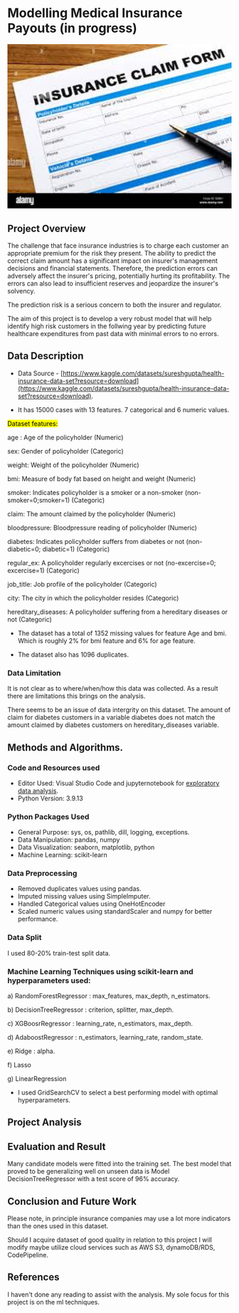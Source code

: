 # Modelling Medical Insurance Payouts (in progress)


<img src="templates/static/images/insurance_claim_form.jpg" width=1000>


## Project Overview

 The challenge that face insurance industries is to charge each customer an appropriate premium for the risk they present. The ability to predict the correct claim amount has a significant impact on insurer's management decisions and financial statements. Therefore, the prediction errors can adversely affect the insurer's pricing, potentially hurting its profitability. The errors can also lead to insufficient reserves and jeopardize the  insurer's solvency.

 The prediction risk is a serious concern to both the insurer and regulator.
 
 The aim of this project is to develop a very robust model that will help identify high risk customers in the follwing year by predicting future healthcare expenditures from past data with minimal errors to no errors.

 ## Data Description

* Data Source - [https://www.kaggle.com/datasets/sureshgupta/health-insurance-data-set?resource=download](https://www.kaggle.com/datasets/sureshgupta/health-insurance-data-set?resource=download).

* It has 15000 cases with 13 features. 7 categorical and 6 numeric values.

<mark>Dataset features<mark>:

age : Age of the policyholder (Numeric)

sex: Gender of policyholder (Categoric)

weight: Weight of the policyholder (Numeric)

bmi: Measure of body fat based on height and weight (Numeric)

smoker: Indicates policyholder is a smoker or a non-smoker (non-smoker=0;smoker=1) (Categoric)

claim: The amount claimed by the policyholder (Numeric)

bloodpressure: Bloodpressure reading of policyholder (Numeric)

diabetes: Indicates policyholder suffers from diabetes or not (non-diabetic=0; diabetic=1) (Categoric)

regular_ex: A policyholder regularly excercises or not (no-excercise=0; excercise=1) (Categoric)

job_title: Job profile of the policyholder (Categoric)

city: The city in which the policyholder resides (Categoric)

hereditary_diseases: A policyholder suffering from a hereditary diseases or not (Categoric)

* The dataset has a total of 1352 missing values for feature Age and bmi. Which is roughly 2% for bmi feature and 6% for age feature.  

* The dataset also has 1096 duplicates.

### Data Limitation

It is not clear as to where/when/how this data was collected. As a result there are limitations this brings on the analysis.

There seems to be an issue of data intergrity on this dataset. The amount of claim for diabetes customers in a variable diabetes does not match the amount claimed by diabetes customers on hereditary_diseases variable.

## Methods and Algorithms.

### Code and Resources used

* Editor Used: Visual Studio Code and jupyternotebook for [exploratory data analysis](research/exploratory_data_analysis.ipynb).
* Python Version: 3.9.13

### Python Packages Used

* General Purpose: sys, os, pathlib, dill, logging, exceptions.
* Data Manipulation: pandas, numpy
* Data Visualization: seaborn, matplotlib, python
* Machine Learning: scikit-learn

### Data Preprocessing

* Removed duplicates values using pandas.
* Imputed missing values using SimpleImputer. 
* Handled Categorical values using OneHotEncoder
* Scaled numeric values using standardScaler and numpy for better performance.

### Data Split
I used 80-20% train-test split data.

### Machine Learning Techniques using scikit-learn and hyperparameters used:

a) RandomForestRegressor : max_features, max_depth, n_estimators.

b) DecisionTreeRegressor : criterion, splitter, max_depth.
    
c) XGBoosrRegressor : learning_rate, n_estimators, max_depth.

d) AdaboostRegressor : n_estimators, learning_rate, random_state.

e) Ridge : alpha.

f) Lasso

g) LinearRegression

* I used GridSearchCV to select a best performing model with optimal hyperparameters.

## Project Analysis

## Evaluation and Result

Many candidate models were fitted into the training set. The best model that proved to be generalizing well on unseen data is Model DecisionTreeRegressor with a test score of 96% accuracy.

## Conclusion and Future Work

Please note, in principle insurance companies may use a lot more indicators than the ones used in this dataset.

Should I acquire dataset of good quality in relation to this project I will modify maybe utilize cloud services such as AWS S3, dynamoDB/RDS, CodePipeline.

## References
I haven't done any reading to assist with the analysis. My sole focus for this project is on the ml techniques.


  

  


